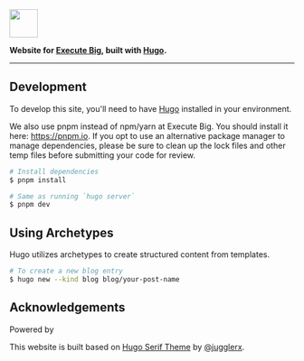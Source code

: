 <img src="static/images/logo.svg" height="50px">

**Website for [Execute Big](https://executebig.org), built with [Hugo](https://gohugo.io/).**

---

## Development

To develop this site, you'll need to have [Hugo](https://gohugo.io/getting-started/installing/#quick-install) installed in your environment. 

We also use pnpm instead of npm/yarn at Execute Big. You should install it here: https://pnpm.io. If you opt to use an alternative package manager to manage dependencies, please be sure to clean up the lock files and other temp files before submitting your code for review.

```bash
# Install dependencies
$ pnpm install

# Same as running `hugo server`
$ pnpm dev
```

## Using Archetypes

Hugo utilizes archetypes to create structured content from templates. 

```bash
# To create a new blog entry
$ hugo new --kind blog blog/your-post-name
```

## Acknowledgements

Powered by <a href="https://vercel.com/?utm_source=executebig&utm_campaign=oss" target="_blank"><img src="static/images/sponsors/vercel-dark.svg" height="14px" /></a>

This website is built based on [Hugo Serif Theme](https://themes.gohugo.io/hugo-serif-theme/) by [@jugglerx](https://github.com/jugglerx/).
